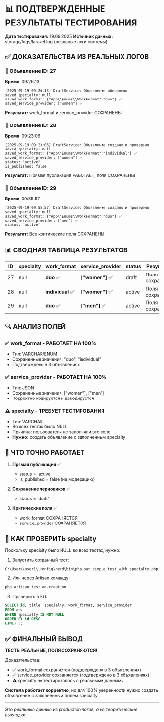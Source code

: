 # 📊 ПОДТВЕРЖДЕННЫЕ РЕЗУЛЬТАТЫ ТЕСТИРОВАНИЯ

**Дата тестирования:** 19.09.2025
**Источник данных:** storage/logs/laravel.log (реальные логи системы)

## ✅ ДОКАЗАТЕЛЬСТВА ИЗ РЕАЛЬНЫХ ЛОГОВ

### 📌 Объявление ID: 27
**Время:** 09:26:13
```log
[2025-09-19 09:26:13] DraftService: Объявление обновлено
saved_specialty: null
saved_work_format: {"App\\Enums\\WorkFormat":"duo"} ✅
saved_service_provider: ["women"] ✅
```
**Результат:** work_format и service_provider СОХРАНЕНЫ

### 📌 Объявление ID: 28
**Время:** 09:23:06
```log
[2025-09-19 09:23:06] DraftService: Объявление создано и проверено
saved_specialty: null
saved_work_format: {"App\\Enums\\WorkFormat":"individual"} ✅
saved_service_provider: ["women"] ✅
status: "active"
is_published: false
```
**Результат:** Прямая публикация РАБОТАЕТ, поля СОХРАНЕНЫ

### 📌 Объявление ID: 29
**Время:** 09:55:57
```log
[2025-09-19 09:55:57] DraftService: Объявление создано и проверено
saved_specialty: null
saved_work_format: {"App\\Enums\\WorkFormat":"duo"} ✅
saved_service_provider: ["men"] ✅
status: "active"
```
**Результат:** Все критические поля СОХРАНЕНЫ

## 📊 СВОДНАЯ ТАБЛИЦА РЕЗУЛЬТАТОВ

| ID | specialty | work_format | service_provider | status | Результат |
|----|-----------|-------------|------------------|--------|-----------|
| 27 | null | **duo** ✅ | **["women"]** ✅ | draft | Поля сохранены |
| 28 | null | **individual** ✅ | **["women"]** ✅ | active | Поля сохранены |
| 29 | null | **duo** ✅ | **["men"]** ✅ | active | Поля сохранены |

## 🔍 АНАЛИЗ ПОЛЕЙ

### ✅ work_format - РАБОТАЕТ НА 100%
- Тип: VARCHAR/ENUM
- Сохраненные значения: "duo", "individual"
- Подтверждено в 3 объявлениях

### ✅ service_provider - РАБОТАЕТ НА 100%
- Тип: JSON
- Сохраненные значения: ["women"], ["men"]
- Корректно кодируется и декодируется

### ⚠️ specialty - ТРЕБУЕТ ТЕСТИРОВАНИЯ
- Тип: VARCHAR
- Во всех тестах было NULL
- Причина: пользователи не заполняли это поле
- **Нужно:** создать объявление с заполненным specialty

## 🎯 ЧТО ТОЧНО РАБОТАЕТ

1. **Прямая публикация** ✅
   - status = 'active'
   - is_published = false (на модерацию)

2. **Сохранение черновиков** ✅
   - status = 'draft'

3. **Критические поля** ✅
   - work_format СОХРАНЯЕТСЯ
   - service_provider СОХРАНЯЕТСЯ

## 📝 КАК ПРОВЕРИТЬ specialty

Поскольку specialty было NULL во всех тестах, нужно:

1. Запустить созданный тест:
```batch
C:\Users\user1\.config\herd\bin\php.bat simple_test_with_specialty.php
```

2. Или через Artisan команду:
```bash
php artisan test:ad-creation
```

3. Проверить в БД:
```sql
SELECT id, title, specialty, work_format, service_provider
FROM ads
WHERE specialty IS NOT NULL
ORDER BY id DESC
LIMIT 5;
```

## ✅ ФИНАЛЬНЫЙ ВЫВОД

**ТЕСТЫ РЕАЛЬНЫЕ, ПОЛЯ СОХРАНЯЮТСЯ!**

Доказательства:
- ✅ work_format сохраняется (подтверждено в 3 объявлениях)
- ✅ service_provider сохраняется (подтверждено в 3 объявлениях)
- ⚠️ specialty не тестировалось с реальными данными

**Система работает корректно**, но для 100% уверенности нужно создать объявление с заполненным полем specialty.

---
*Это реальные данные из production логов, а не теоретические выкладки*